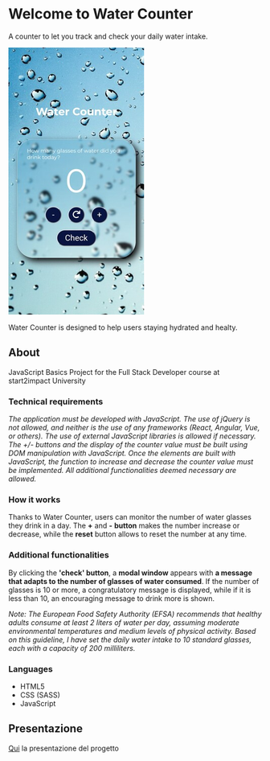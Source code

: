 # Welcome to Water Counter

A counter to let you track and check your daily water intake.

![WaterCounter](https://github.com/noemisonlieti/WaterCounter/blob/main/assets/media/img/WaterCounter-screen.jpg)

Water Counter is designed to help users staying hydrated and healty. 

## About

JavaScript Basics Project for the Full Stack Developer course at start2impact University

### Technical requirements

_The application must be developed with JavaScript._ 
_The use of jQuery is not allowed, and neither is the use of any frameworks (React, Angular, Vue, or others)._ 
_The use of external JavaScript libraries is allowed if necessary. The +/- buttons and the display of the counter value must be built using DOM manipulation with JavaScript._ 
_Once the elements are built with JavaScript, the function to increase and decrease the counter value must be implemented._ 
_All additional functionalities deemed necessary are allowed._

### How it works

Thanks to Water Counter, users can monitor the number of water glasses they drink in a day.
The **+** and **-** **button** makes the number increase or decrease, while the **reset** button allows to reset the number at any time. 

### Additional functionalities

By clicking the **'check' button**, a **modal window** appears with **a message that adapts to the number of glasses of water consumed**. If the number of glasses is 10 or more, a congratulatory message is displayed, while if it is less than 10, an encouraging message to drink more is shown.

*Note: The European Food Safety Authority (EFSA) recommends that healthy adults consume at least 2 liters of water per day, assuming moderate environmental temperatures and medium levels of physical activity. Based on this guideline, I have set the daily water intake to 10 standard glasses, each with a capacity of 200 milliliters.*

### Languages

- HTML5
- CSS (SASS)
- JavaScript

## Presentazione

[Qui](https://drive.google.com/open?id=16GzDFWF8PyskIwP26MfHAioqr6EDRpUe&usp=drive_fs) la presentazione del progetto
